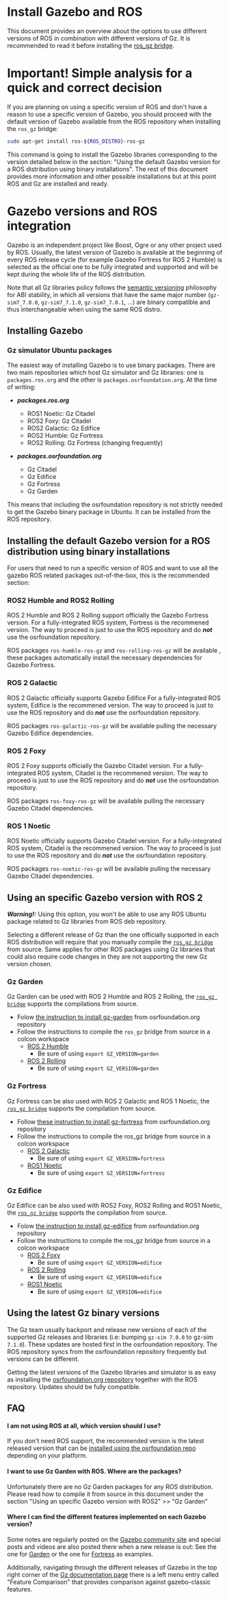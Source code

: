 # Install Gazebo and ROS

This document provides an overview about the options to use different versions
of ROS in combination with different versions of Gz. It is recommended to read
it before installing the [ros_gz bridge](https://github.com/gazebosim/ros_gz).

# Important! Simple analysis for a quick and correct decision

If you are planning on using a specific version of ROS and don't have a reason
to use a specific version of Gazebo, you should proceed with the default
version of Gazebo available from the ROS repository when installing the `ros_gz`
bridge:

```bash
sudo apt-get install ros-${ROS_DISTRO}-ros-gz
```

This command is going to install the Gazebo libraries corresponding to the
version detailed below in the section: "Using the default Gazebo version
for a ROS distribution using binary installations". The rest of this
document provides more information and other possible installations but
at this point ROS and Gz are installed and ready.

# Gazebo versions and ROS integration

Gazebo is an independent project like Boost, Ogre or any other project used by
ROS. Usually, the latest version of Gazebo is available at the beginning of every
ROS release cycle (for example Gazebo Fortress for ROS 2 Humble) is selected as
the official one to be fully integrated and supported and will be kept during
the whole life of the ROS distribution.

Note that all Gz libraries policy follows the [semantic
versioning](http://semver.org/) philosophy for ABI stability, in which all
versions that have the same major number (`gz-sim7_7.0.0`, `gz-sim7_7.1.0`,
`gz-sim7_7.0.1`, ...) are binary compatible and thus interchangeable when using
the same ROS distro.

## Installing Gazebo

### Gz simulator Ubuntu packages

The easiest way of installing Gazebo is to use binary packages. There are two main
repositories which host Gz simulator and Gz libraries: one is `packages.ros.org` and the
other is `packages.osrfoundation.org`. At the time of writing:

 * ***packages.ros.org***
   * ROS1 Noetic: Gz Citadel
   * ROS2 Foxy: Gz Citadel
   * ROS2 Galactic: Gz Edifice
   * ROS2 Humble: Gz Fortress
   * ROS2 Rolling: Gz Fortress (changing frequently)

 * ***packages.osrfoundation.org***
   * Gz Citadel
   * Gz Edifice
   * Gz Fortress
   * Gz Garden

This means that including the osrfoundation repository is not strictly needed
to get the Gazebo binary package in Ubuntu. It can be installed from the ROS
repository.

## Installing the default Gazebo version for a ROS distribution using binary installations

For users that need to run a specific version of ROS and want to use all
the gazebo ROS related packages out-of-the-box, this is the recommended
section:

### ROS2 Humble and ROS2 Rolling
ROS 2 Humble and ROS 2 Rolling support officially the Gazebo Fortress version.
For a fully-integrated ROS system, Fortress is the recommened version. The way
to proceed is just to use the ROS repository and do ***not*** use the
osrfoundation repository.

ROS packages `ros-humble-ros-gz` and `ros-rolling-ros-gz` will be available
, these packages automatically install the necessary dependencies for Gazebo Fortress.

### ROS 2 Galactic 
ROS 2 Galactic officially supports Gazebo Edifice
For a fully-integrated ROS system, Edifice is the recommened
version. The way to proceed is just to use the ROS repository and do ***not***
use the osrfoundation repository.

ROS packages `ros-galactic-ros-gz` will be available pulling the necessary
Gazebo Edifice dependencies.

### ROS 2 Foxy
ROS 2 Foxy supports officially the Gazebo Citadel
version. For a fully-integrated ROS system, Citadel is the recommened
version. The way to proceed is just to use the ROS repository and do ***not***
use the osrfoundation repository.

ROS packages `ros-foxy-ros-gz` will be available pulling the necessary
Gazebo Citadel dependencies.

### ROS 1 Noetic
ROS Noetic officially supports Gazebo Citadel
version. For a fully-integrated ROS system, Citadel is the recommened
version. The way to proceed is just to use the ROS repository and do ***not***
use the osrfoundation repository.

ROS packages `ros-noetic-ros-gz` will be available pulling the necessary
Gazebo Citadel dependencies.

## Using an specific Gazebo version with ROS 2
***Warning!:*** Using this option, you won't be able to use any ROS Ubuntu package
related to Gz libraries from ROS deb repository.

Selecting a different release of Gz than the one officially supported in each
ROS distribution will require that you manually compile the [`ros_gz
bridge`](https://github.com/gazebosim/ros_gz) from source. Same applies for
other ROS packages using Gz libraries that could also require code changes in
they are not supporting the new Gz version chosen.

### Gz Garden

Gz Garden can be used with ROS 2 Humble and ROS 2 Rolling, the [`ros_gz
bridge`](https://github.com/gazebosim/ros_gz) supports the compilations from
source.

 * Folow [the instruction to install gz-garden](https://gazebosim.org/docs/garden/install_ubuntu#binary-installation-on-ubuntu)
   from osrfoundation.org repository
 * Follow the instructions to compile the `ros_gz` bridge from source in a colcon workspace
   * [ROS 2 Humble](https://github.com/gazebosim/ros_gz/tree/humble#from-source)
     * Be sure of using `export GZ_VERSION=garden`
   * [ROS 2 Rolling](https://github.com/gazebosim/ros_gz/tree/ros2#from-source)
     * Be sure of using `export GZ_VERSION=garden`

### Gz Fortress

Gz Fortress can be also used with ROS 2 Galactic and ROS 1 Noetic, the [`ros_gz
bridge`](https://github.com/gazebosim/ros_gz) supports the compilation from
source.

 * Follow [these instruction to install gz-fortress](https://gazebosim.org/docs/fortress/install_ubuntu#binary-installation-on-ubuntu)
   from osrfoundation.org repository
 * Follow the instructions to compile the ros_gz bridge from source in a colcon workspace
   * [ROS 2 Galactic](https://github.com/gazebosim/ros_gz/tree/galactic#from-source)
     * Be sure of using `export GZ_VERSION=fortress`
   * [ROS1 Noetic](https://github.com/gazebosim/ros_gz/tree/noetic#from-source)
     * Be sure of using `export GZ_VERSION=fortress`

### Gz Edifice
Gz Edifice can be also used with ROS2 Foxy, ROS2 Rolling and ROS1 Noetic, the [`ros_gz
bridge`](https://github.com/gazebosim/ros_gz) supports the compilation from
source.

 * Folow [the instruction to install gz-edifice](https://gazebosim.org/docs/edifice/install_ubuntu#binary-installation-on-ubuntu)
   from osrfoundation.org repository
 * Follow the instructions to compile the ros_gz bridge from source in a colcon workspace
   * [ROS 2 Foxy](https://github.com/gazebosim/ros_gz/tree/foxy#from-source)
     * Be sure of using `export GZ_VERSION=edifice`
   * [ROS 2 Rolling](https://github.com/gazebosim/ros_gz/tree/ros2#from-source)
     * Be sure of using `export GZ_VERSION=edifice`
   * [ROS1 Noetic](https://github.com/gazebosim/ros_gz/tree/noetic#from-source)
     * Be sure of using `export GZ_VERSION=edifice`

## Using the latest Gz binary versions

The Gz team usually backport and release new versions of each of the supported
Gz releases and libraries (i.e: bumping `gz-sim 7.0.0` to gz-sim `7.1.0`). These
updates are hosted first in the osrfoundation repository. The ROS repository
syncs from the osrfoundation repository frequently but versions can be
different.

Getting the latest versions of the Gazebo libraries and simulator is as easy
as installing the [osrfoundation.org repository](https://gazebosim.org/docs/latest/install_ubuntu_src#install-dependencies)
together with the ROS repository. Updates should be fully compatible.

## FAQ

#### I am not using ROS at all, which version should I use?

If you don't need ROS support, the recommended version is the latest released
version that can be [installed using the osrfoundation repo](https://gazebosim.org/docs)
depending on your platform.

#### I want to use Gz Garden with ROS. Where are the packages?

Unfortunately there are no Gz Garden packages for any ROS distribution. Please
read how to compile it from source in this document under the section
"Using an specific Gazebo version with ROS2" >> "Gz Garden"

#### Where I can find the different features implemented on each Gazebo version?

Some notes are regularly posted on the [Gazebo community
site](https://community.gazebosim.org/tags/c/release-announcements-and-discussions/10/release)
and special posts and videos are also posted there when a new release is out:
See the one for [Garden](https://community.gazebosim.org/t/gazebo-garden-release/1627) or the
one for [Fortress](https://community.gazebosim.org/t/ignition-fortress-release/1127) as
examples.

Additionally, navigating through the different releases of Gazebo in the top
right corner of the [Gz documentation page](https://gazebosim.org/docs) there
is a left menu entry called "Feature Comparison" that provides comparison
against gazebo-classic features.

